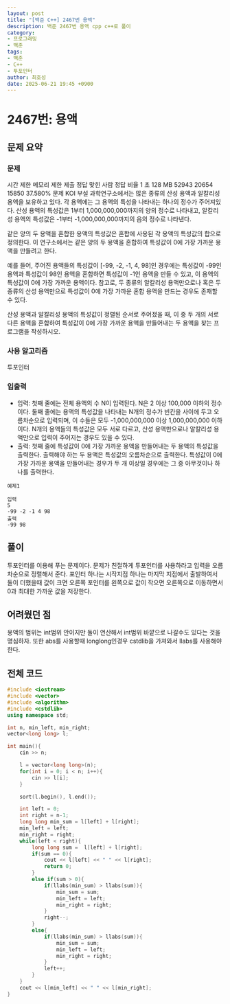 ```yaml
---
layout: post
title: "[백준 C++] 2467번 용액"
description: 백준 2467번 용액 cpp c++로 풀이
category:
- 프로그래밍
- 백준
tags:
- 백준
- C++
- 투포인터
author: 최호성
date: 2025-06-21 19:45 +0900
---
```

# 2467번: 용액

## 문제 요약
### 문제
시간 제한	메모리 제한	제출	정답	맞힌 사람	정답 비율
1 초	128 MB	52943	20654	15850	37.580%
문제
KOI 부설 과학연구소에서는 많은 종류의 산성 용액과 알칼리성 용액을 보유하고 있다. 각 용액에는 그 용액의 특성을 나타내는 하나의 정수가 주어져있다. 산성 용액의 특성값은 1부터 1,000,000,000까지의 양의 정수로 나타내고, 알칼리성 용액의 특성값은 -1부터 -1,000,000,000까지의 음의 정수로 나타낸다.

같은 양의 두 용액을 혼합한 용액의 특성값은 혼합에 사용된 각 용액의 특성값의 합으로 정의한다. 이 연구소에서는 같은 양의 두 용액을 혼합하여 특성값이 0에 가장 가까운 용액을 만들려고 한다. 

예를 들어, 주어진 용액들의 특성값이 [-99, -2, -1, 4, 98]인 경우에는 특성값이 -99인 용액과 특성값이 98인 용액을 혼합하면 특성값이 -1인 용액을 만들 수 있고, 이 용액의 특성값이 0에 가장 가까운 용액이다. 참고로, 두 종류의 알칼리성 용액만으로나 혹은 두 종류의 산성 용액만으로 특성값이 0에 가장 가까운 혼합 용액을 만드는 경우도 존재할 수 있다.

산성 용액과 알칼리성 용액의 특성값이 정렬된 순서로 주어졌을 때, 이 중 두 개의 서로 다른 용액을 혼합하여 특성값이 0에 가장 가까운 용액을 만들어내는 두 용액을 찾는 프로그램을 작성하시오.
### 사용 알고리즘
투포인터

### 입출력
- 입력: 첫째 줄에는 전체 용액의 수 N이 입력된다. N은 2 이상 100,000 이하의 정수이다. 둘째 줄에는 용액의 특성값을 나타내는 N개의 정수가 빈칸을 사이에 두고 오름차순으로 입력되며, 이 수들은 모두 -1,000,000,000 이상 1,000,000,000 이하이다. N개의 용액들의 특성값은 모두 서로 다르고, 산성 용액만으로나 알칼리성 용액만으로 입력이 주어지는 경우도 있을 수 있다.
- 출력: 첫째 줄에 특성값이 0에 가장 가까운 용액을 만들어내는 두 용액의 특성값을 출력한다. 출력해야 하는 두 용액은 특성값의 오름차순으로 출력한다. 특성값이 0에 가장 가까운 용액을 만들어내는 경우가 두 개 이상일 경우에는 그 중 아무것이나 하나를 출력한다.
```
예제1

입력
5
-99 -2 -1 4 98
출력
-99 98
```
## 풀이
투포인터를 이용해 푸는 문제이다. 문제가 친절하게 투포인터를 사용하라고 입력을 오름차순으로 정렬해서 준다. 포인터 하나는 시작지점 하나는 마지막 지점에서 출발하여서 둘이 더했을때 값이 크면 오른쪽 포인터를 왼쪽으로 값이 작으면 오른쪽으로 이동하면서 0과 최대한 가까운 값을 저장한다.

## 어려웠던 점
용액의 범위는 int범위 안이지만 둘이 연산해서 int범위 바깥으로 나갈수도 있다는 것을 명심하자. 또한 abs를 사용할때 longlong인경우 cstdlib을 가져와서 llabs를 사용해야 한다.

## 전체 코드
```cpp
#include <iostream>
#include <vector>
#include <algorithm>
#include <cstdlib>
using namespace std;

int n, min_left, min_right;
vector<long long> l;

int main(){
    cin >> n;

    l = vector<long long>(n);
    for(int i = 0; i < n; i++){
        cin >> l[i];
    }

    sort(l.begin(), l.end());

    int left = 0;
    int right = n-1;
    long long min_sum = l[left] + l[right];
    min_left = left;
    min_right = right;
    while(left < right){
        long long sum =  l[left] + l[right];
        if(sum == 0){
            cout << l[left] << " " << l[right];
            return 0;
        }
        else if(sum > 0){
            if(llabs(min_sum) > llabs(sum)){
                min_sum = sum;
                min_left = left;
                min_right = right;
            }
            right--;
        }
        else{
            if(llabs(min_sum) > llabs(sum)){
                min_sum = sum;
                min_left = left;
                min_right = right;
            }
            left++;
        }
    }
    cout << l[min_left] << " " << l[min_right];
}
```
